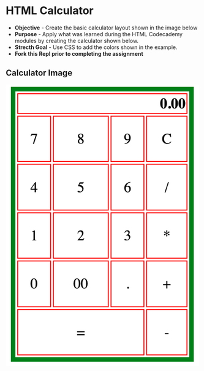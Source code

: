 # HTML Calculator

* **Objective** - Create the basic calculator layout shown in the image below
* **Purpose** - Apply what was learned during the HTML Codecademy modules by creating the calculator shown below.
* **Strecth Goal** - Use CSS to add the colors shown in the example.
* **Fork this Repl prior to completing the assignment**

## Calculator Image 
![calculator image](calculator-image.png)